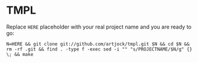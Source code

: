 TMPL
====

Replace `HERE` placeholder with your real project name and you are ready to go:

    N=HERE && git clone git://github.com/artjock/tmpl.git $N && cd $N && rm -rf .git && find . -type f -exec sed -i "" "s/PROJECTNAME/$N/g" {} \; && make
